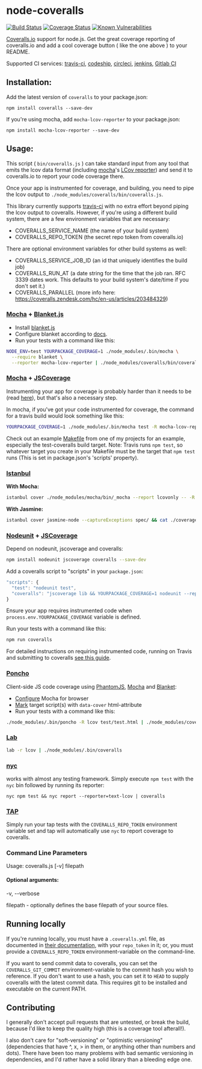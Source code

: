 # node-coveralls

[![Build Status][travis-image]][travis-url] [![Coverage Status][coveralls-image]][coveralls-url]
[![Known Vulnerabilities](https://snyk.io/test/github/nickmerwin/node-coveralls/badge.svg)](https://snyk.io/test/github/nickmerwin/node-coveralls)

[Coveralls.io](https://coveralls.io/) support for node.js.  Get the great coverage reporting of coveralls.io and add a cool coverage button ( like the one above ) to your README.

Supported CI services:  [travis-ci](https://travis-ci.org/), [codeship](https://www.codeship.io/), [circleci](https://circleci.com/), [jenkins](http://jenkins-ci.org/), [Gitlab CI](http://gitlab.com/)

## Installation:
Add the latest version of `coveralls` to your package.json:
```
npm install coveralls --save-dev
```

If you're using mocha, add `mocha-lcov-reporter` to your package.json:
```
npm install mocha-lcov-reporter --save-dev
```

## Usage:

This script ( `bin/coveralls.js` ) can take standard input from any tool that emits the lcov data format (including [mocha](http://mochajs.org/)'s [LCov reporter](https://npmjs.org/package/mocha-lcov-reporter)) and send it to coveralls.io to report your code coverage there.

Once your app is instrumented for coverage, and building, you need to pipe the lcov output to `./node_modules/coveralls/bin/coveralls.js`.

This library currently supports [travis-ci](https://travis-ci.org/) with no extra effort beyond piping the lcov output to coveralls. However, if you're using a different build system, there are a few environment variables that are necessary:
* COVERALLS_SERVICE_NAME  (the name of your build system)
* COVERALLS_REPO_TOKEN (the secret repo token from coveralls.io)

There are optional environment variables for other build systems as well:
* COVERALLS_SERVICE_JOB_ID  (an id that uniquely identifies the build job)
* COVERALLS_RUN_AT  (a date string for the time that the job ran.  RFC 3339 dates work.  This defaults to your
build system's date/time if you don't set it.)
* COVERALLS_PARALLEL (more info here: https://coveralls.zendesk.com/hc/en-us/articles/203484329)

### [Mocha](http://mochajs.org/) + [Blanket.js](https://github.com/alex-seville/blanket)
- Install [blanket.js](http://blanketjs.org/)
- Configure blanket according to [docs](https://github.com/alex-seville/blanket/blob/master/docs/getting_started_node.md).
- Run your tests with a command like this:

```sh
NODE_ENV=test YOURPACKAGE_COVERAGE=1 ./node_modules/.bin/mocha \
  --require blanket \
  --reporter mocha-lcov-reporter | ./node_modules/coveralls/bin/coveralls.js
```
### [Mocha](http://mochajs.org/) + [JSCoverage](https://github.com/fishbar/jscoverage)

Instrumenting your app for coverage is probably harder than it needs to be (read [here](http://www.seejohncode.com/2012/03/13/setting-up-mocha-jscoverage/)), but that's also a necessary step.

In mocha, if you've got your code instrumented for coverage, the command for a travis build would look something like this:
```sh
YOURPACKAGE_COVERAGE=1 ./node_modules/.bin/mocha test -R mocha-lcov-reporter | ./node_modules/coveralls/bin/coveralls.js
```
Check out an example [Makefile](https://github.com/cainus/urlgrey/blob/master/Makefile) from one of my projects for an example, especially the test-coveralls build target.  Note: Travis runs `npm test`, so whatever target you create in your Makefile must be the target that `npm test` runs (This is set in package.json's 'scripts' property).

### [Istanbul](https://github.com/gotwarlost/istanbul)

**With Mocha:**

```sh
istanbul cover ./node_modules/mocha/bin/_mocha --report lcovonly -- -R spec && cat ./coverage/lcov.info | ./node_modules/coveralls/bin/coveralls.js && rm -rf ./coverage
```

**With Jasmine:**

```sh
istanbul cover jasmine-node --captureExceptions spec/ && cat ./coverage/lcov.info | ./node_modules/coveralls/bin/coveralls.js && rm -rf ./coverage
```

### [Nodeunit](https://github.com/caolan/nodeunit) + [JSCoverage](https://github.com/fishbar/jscoverage)

Depend on nodeunit, jscoverage and coveralls:

```sh
npm install nodeunit jscoverage coveralls --save-dev
```

Add a coveralls script to "scripts" in your `package.json`:

```javascript
"scripts": {
  "test": "nodeunit test",
  "coveralls": "jscoverage lib && YOURPACKAGE_COVERAGE=1 nodeunit --reporter=lcov test | coveralls"
}
```

Ensure your app requires instrumented code when `process.env.YOURPACKAGE_COVERAGE` variable is defined.

Run your tests with a command like this:

```sh
npm run coveralls
```

For detailed instructions on requiring instrumented code, running on Travis and submitting to coveralls [see this guide](https://github.com/alanshaw/nodeunit-lcov-coveralls-example).

### [Poncho](https://github.com/deepsweet/poncho)
Client-side JS code coverage using [PhantomJS](https://github.com/ariya/phantomjs), [Mocha](http://mochajs.org/) and [Blanket](https://github.com/alex-seville/blanket):
- [Configure](http://visionmedia.github.io/mocha/#browser-support) Mocha for browser
- [Mark](https://github.com/deepsweet/poncho#usage) target script(s) with `data-cover` html-attribute
- Run your tests with a command like this:

```sh
./node_modules/.bin/poncho -R lcov test/test.html | ./node_modules/coveralls/bin/coveralls.js
```

### [Lab](https://github.com/hapijs/lab)
```sh
lab -r lcov | ./node_modules/.bin/coveralls
```

### [nyc](https://github.com/bcoe/nyc)

works with almost any testing framework. Simply execute
`npm test` with the `nyc` bin followed by running its reporter:

```
nyc npm test && nyc report --reporter=text-lcov | coveralls
```

### [TAP](https://github.com/isaacs/node-tap)

Simply run your tap tests with the `COVERALLS_REPO_TOKEN` environment
variable set and tap will automatically use `nyc` to report
coverage to coveralls.

### Command Line Parameters
Usage: coveralls.js [-v] filepath

#### Optional arguments:

-v, --verbose

filepath - optionally defines the base filepath of your source files.

## Running locally

If you're running locally, you must have a `.coveralls.yml` file, as documented in [their documentation](https://coveralls.io/docs/ruby), with your `repo_token` in it; or, you must provide a `COVERALLS_REPO_TOKEN` environment-variable on the command-line.

If you want to send commit data to coveralls, you can set the `COVERALLS_GIT_COMMIT` environment-variable to the commit hash you wish to reference. If you don't want to use a hash, you can set it to `HEAD` to supply coveralls with the latest commit data. This requires git to be installed and executable on the current PATH.

[travis-image]: https://travis-ci.org/nickmerwin/node-coveralls.svg?branch=master
[travis-url]: https://travis-ci.org/nickmerwin/node-coveralls

[coveralls-image]: https://coveralls.io/repos/nickmerwin/node-coveralls/badge.svg?branch=master&service=github
[coveralls-url]: https://coveralls.io/github/nickmerwin/node-coveralls?branch=master

## Contributing

I generally don't accept pull requests that are untested, or break the build, because I'd like to keep the quality high (this is a coverage tool afterall!).

I also don't care for "soft-versioning" or "optimistic versioning" (dependencies that have ^, x, > in them, or anything other than numbers and dots).  There have been too many problems with bad semantic versioning in dependencies, and I'd rather have a solid library than a bleeding edge one.
